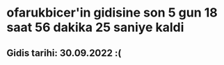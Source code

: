 # ofarukbicer'in gidisine son 5 gun 18 saat 56 dakika 25 saniye kaldi

## Gidis tarihi: 30.09.2022 :(